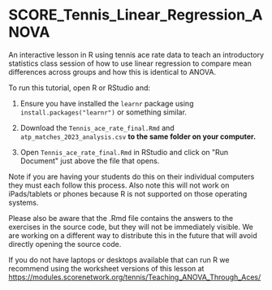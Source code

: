 # SCORE_Tennis_Linear_Regression_ANOVA

An interactive lesson in R using tennis ace rate data to teach an introductory statistics class session of how to use linear regression to compare mean differences across groups and how this is identical to ANOVA.

To run this tutorial, open R or RStudio and: 

1. Ensure you have installed the `learnr` package using `install.packages("learnr")` or something similar.

2. Download the `Tennis_ace_rate_final.Rmd` and `atp_matches_2023_analysis.csv` **to the same folder on your computer.**

3. Open `Tennis_ace_rate_final.Rmd` in RStudio and click on "Run Document" just above the file that opens.

Note if you are having your students do this on their individual computers they must each follow this process. Also note this will not work on iPads/tablets or phones because R is not supported on those operating systems.

Please also be aware that the .Rmd file contains the answers to the exercises in the source code, but they will not be immediately visible. We are working on a different way to distribute this in the future that will avoid directly opening the source code.

If you do not have laptops or desktops available that can run R we recommend using the worksheet versions of this lesson at https://modules.scorenetwork.org/tennis/Teaching_ANOVA_Through_Aces/

